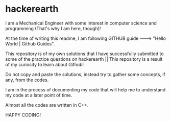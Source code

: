# hackerearth
I am a Mechanical Engineer with some interest in computer science and programming (That's why I am here, though)!

At the time of writing this readme, I am following GITHUB guide ---> "Hello World | Github Guides". 

This repository is of my own solutions that I have successfully submitted to some of the practice questions on hackerearth || This repository is a result of my curiosity to learn about Github!

Do not copy and paste the solutions, instead try to gather some concepts, if any, from the codes.

I am in the process of documenting my code that will help me to understand my code at a later point of time.

Almost all the codes are written in C++.

HAPPY CODING!
